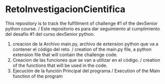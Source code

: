 # RetoInvestigacionCientifica
This repository is to track the fulfillment of challenge #1 of the devSenior python course. / Este repositorio es para dar seguimiento al cumplimiento del desafío #1 del curso devSenior python.

1. creacion de la Archivo main.py, archivo de extension python que va a contener el código del reto. / creation of the main.py file, a python extension file that will contain the challenge code.
2. Creacion de las funciones que se van a utilizar en el código. / creation of the functions that will be used in the code.
3. Ejecución de la función Principal del programa / Execution of the Main function of the program


